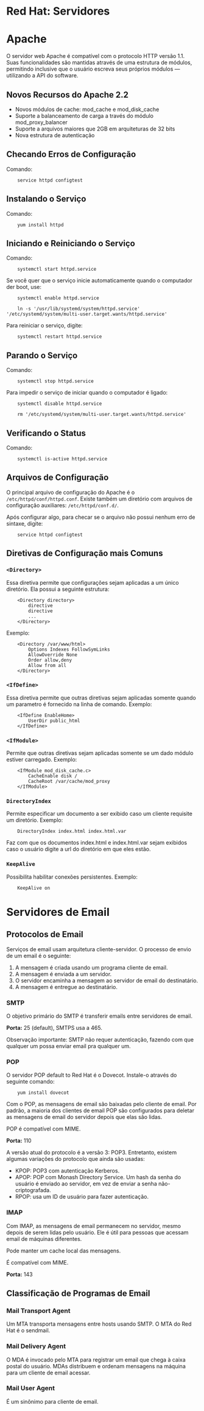 Red Hat: Servidores
===================


# Apache

O servidor web Apache é compatível com o protocolo HTTP versão 1.1. Suas funcionalidades são mantidas através de uma estrutura de módulos, permitindo inclusive que o usuário escreva seus próprios módulos — utilizando a API do software.

## Novos Recursos do Apache 2.2

  - Novos módulos de cache: mod_cache e mod_disk_cache
  - Suporte a balanceamento de carga a través do módulo mod_proxy_balancer
  - Suporte a arquivos maiores que 2GB em arquiteturas de 32 bits
  - Nova estrutura de autenticação


## Checando Erros de Configuração

Comando:

        service httpd configtest


## Instalando o Serviço

Comando:

        yum install httpd


## Iniciando e Reiniciando o Serviço

Comando:

        systemctl start httpd.service

Se você quer que o serviço inicie automaticamente quando o computador der boot, use:

        systemctl enable httpd.service

        ln -s '/usr/lib/systemd/system/httpd.service' '/etc/systemd/system/multi-user.target.wants/httpd.service'


Para reiniciar o serviço, digite:

        systemctl restart httpd.service

## Parando o Serviço

Comando:

        systemctl stop httpd.service

Para impedir o serviço de iniciar quando o computador é ligado:

        systemctl disable httpd.service

        rm '/etc/systemd/system/multi-user.target.wants/httpd.service'


## Verificando o Status

Comando:

        systemctl is-active httpd.service


## Arquivos de Configuração

O principal arquivo de configuração do Apache é o `/etc/httpd/conf/httpd.conf`. Existe também um diretório com arquivos de configuração auxiliares: `/etc/httpd/conf.d/`.

Após configurar algo, para checar se o arquivo não possui nenhum erro de sintaxe, digite:

        service httpd configtest


## Diretivas de Configuração mais Comuns

### `<Directory>`

Essa diretiva permite que configurações sejam aplicadas a um único diretório. Ela possui a seguinte estrutura:

        <Directory directory>
            directive
            directive
            ...
        </Directory>

Exemplo:

        <Directory /var/www/html>
            Options Indexes FollowSymLinks
            AllowOverride None
            Order allow,deny
            Allow from all
        </Directory>



### `<IfDefine>`

Essa diretiva permite que outras diretivas sejam aplicadas somente quando um parametro é fornecido na linha de comando. Exemplo:

        <IfDefine EnableHome>
            UserDir public_html
        </IfDefine>



### `<IfModule>`

Permite que outras diretivas sejam aplicadas somente se um dado módulo estiver carregado. Exemplo:

        <IfModule mod_disk_cache.c>
            CacheEnable disk /
            CacheRoot /var/cache/mod_proxy
        </IfModule>


### `DirectoryIndex`

Permite especificar um documento a ser exibido caso um cliente requisite um diretório. Exemplo:


        DirectoryIndex index.html index.html.var

Faz com que os documentos index.html e index.html.var sejam exibidos caso o usuário digite a url do diretório em que eles estão.


### `KeepAlive`

Possibilita habilitar conexões persistentes. Exemplo:

        KeepAlive on


# Servidores de Email

## Protocolos de Email

Serviços de email usam arquitetura cliente-servidor. O processo de envio de um email é o seguinte:

  1. A mensagem é criada usando um programa cliente de email.
  2. A mensagem é enviada a um servidor.
  3. O servidor encaminha a mensagem ao servidor de email do destinatário.
  4. A mensagem é entregue ao destinatário.

### SMTP

O objetivo primário do SMTP é transferir emails entre servidores de email.

**Porta:** 25 (default), SMTPS usa a 465.

Observação importante: SMTP não requer autenticação, fazendo com que qualquer um possa enviar email pra qualquer um.


### POP

O servidor POP default to Red Hat é o Dovecot. Instale-o através do seguinte comando:

        yum install dovecot

Com o POP, as mensagens de email são baixadas pelo cliente de email. Por padrão, a maioria dos clientes de email POP são configurados para deletar as mensagens de email do servidor depois que elas são lidas.

POP é compatível com MIME.

**Porta:** 110

A versão atual do protocolo é a versão 3: POP3. Entretanto, existem algumas variações do protocolo que ainda são usadas:

  - KPOP: POP3 com autenticação Kerberos.
  - APOP: POP com Monash Directory Service. Um hash da senha do usuário é enviado ao servidor, em vez de enviar a senha não-criptografada.
  - RPOP: usa um ID de usuário para fazer autenticação.


### IMAP

Com IMAP, as mensagens de email permanecem no servidor, mesmo depois de serem lidas pelo usuário. Ele é útil para pessoas que acessam email de máquinas diferentes.

Pode manter um cache local das mensagens.

É compatível com MIME.

**Porta:** 143


## Classificação de Programas de Email


### Mail Transport Agent

Um MTA transporta mensagens entre hosts usando SMTP. O MTA do Red Hat é o sendmail.

### Mail Delivery Agent

O MDA é invocado pelo MTA para registrar um email que chega à caixa postal do usuário. MDAs distribuem e ordenam mensagens na máquina para um cliente de email acessar.


### Mail User Agent

É um sinônimo para cliente de email.



